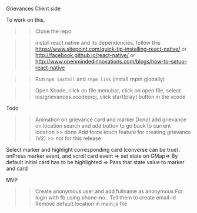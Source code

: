 Grievances Client side

To work on this,
>> Clone the repo

>> install react native and its dependencies, follow this
 https://www.sitepoint.com/quick-tip-installing-react-native/ or http://facebook.github.io/react-native/ or
 http://www.openmindedinnovations.com/blogs/how-to-setup-react-native

>> Run `npm install` and `rnpm link` (install rnpm globally)

>> Open Xcode, click on file menubar, click on open file, select ios/grievances.xcodeproj, click start(play) button in the xcode


Todo
>> Animation on grievance card and marker
>> Donot add grievance on location search and add button to go back to current location >> done
>> Add force touch feature for creating grievance (V2) >> not for this release

Select marker and highlight corresponding card (converse can be true). onPress marker event, and scroll card event => set state on GMap=> By default initial card has to be highlighted => Pass that state value to marker and card

MVP
>> Create anonymous user and add fullname as anonymous
>> For login with fb using phone-no.. Tell them to create email-id
>> Remove default location in main.js file
